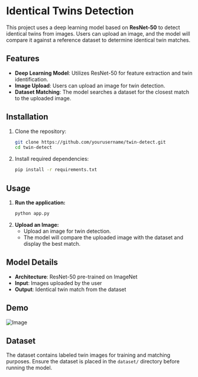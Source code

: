 # Identical Twins Detection

This project uses a deep learning model based on **ResNet-50** to detect identical twins from images. Users can upload an image, and the model will compare it against a reference dataset to determine identical twin matches.

## Features
- **Deep Learning Model**: Utilizes ResNet-50 for feature extraction and twin identification.
- **Image Upload**: Users can upload an image for twin detection.
- **Dataset Matching**: The model searches a dataset for the closest match to the uploaded image.

## Installation

1. Clone the repository:
   ```bash
   git clone https://github.com/yourusername/twin-detect.git
   cd twin-detect
   ```
2. Install required dependencies:
   ```bash
   pip install -r requirements.txt
   ```

## Usage

1. **Run the application:**
   ```bash
   python app.py
   ```
2. **Upload an Image:**
   - Upload an image for twin detection.
   - The model will compare the uploaded image with the dataset and display the best match.

## Model Details
- **Architecture**: ResNet-50 pre-trained on ImageNet
- **Input**: Images uploaded by the user
- **Output**: Identical twin match from the dataset

## Demo
![Image](https://github.com/user-attachments/assets/0e1d8e10-15ec-4fcb-b30e-ddae6e46de6d)

## Dataset
The dataset contains labeled twin images for training and matching purposes. Ensure the dataset is placed in the `dataset/` directory before running the model.
